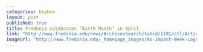 ```yaml
---
categories: bigbox
layout: post
published: true
title: Fredonia celebrates ‘Earth Month’ in April
link: "http://www.fredonia.edu/news/ArchivesSearch/tabid/1101/ctl/ArticleView/mid/1878/articleId/5310/Fredonia_celebrates_Earth_Month.aspx"
imageUrl: "http://www.fredonia.edu/_homepage_images/No-Impact-Week-Logo-cropped.jpg"
---
```


